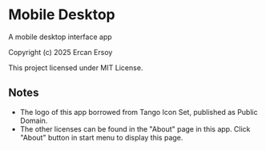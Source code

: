 # Mobile Desktop

A mobile desktop interface app

Copyright (c) 2025 Ercan Ersoy

This project licensed under MIT License.

## Notes

  * The logo of this app borrowed from Tango Icon Set, published as Public Domain.
  * The other licenses can be found in the "About" page in this app. Click "About" button in start menu to display this page.
